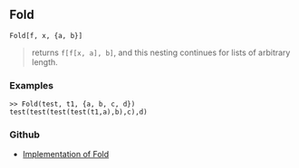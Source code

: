 ## Fold

```
Fold[f, x, {a, b}]
```

>  returns `f[f[x, a], b]`, and this nesting continues for lists of arbitrary length. 

### Examples
 
```
>> Fold(test, t1, {a, b, c, d})
test(test(test(test(t1,a),b),c),d)
```

### Github

* [Implementation of Fold](https://github.com/axkr/symja_android_library/blob/master/symja_android_library/matheclipse-core/src/main/java/org/matheclipse/core/builtin/ListFunctions.java#L3126) 
